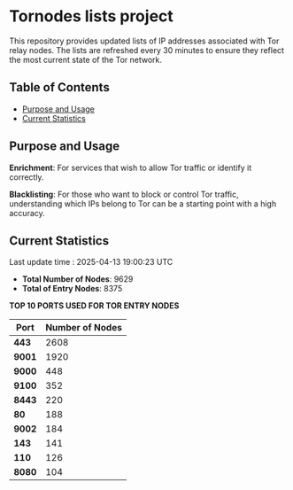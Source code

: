 # Tornodes lists project

This repository provides updated lists of IP addresses associated with Tor relay nodes. The lists are refreshed every 30 minutes to ensure they reflect the most current state of the Tor network.

## Table of Contents

- [Purpose and Usage](#purpose-and-usage)
- [Current Statistics](#current-statistics)


## Purpose and Usage

**Enrichment**: For services that wish to allow Tor traffic or identify it correctly.

**Blacklisting**: For those who want to block or control Tor traffic, understanding which IPs belong to Tor can be a starting point with a high accuracy.

## Current Statistics

Last update time : 2025-04-13 19:00:23 UTC

- **Total Number of Nodes**: 9629
- **Total of Entry Nodes**: 8375

**TOP 10 PORTS USED FOR TOR ENTRY NODES**

| **Port** | **Number of Nodes** |
|------|-----------------|
| **443**   | 2608  |
| **9001**   | 1920  |
| **9000**   | 448  |
| **9100**   | 352  |
| **8443**   | 220  |
| **80**   | 188  |
| **9002**   | 184  |
| **143**   | 141  |
| **110**   | 126  |
| **8080**   | 104  |

